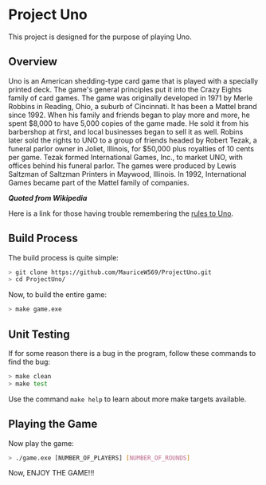# Project Uno

This project is designed for the purpose of playing Uno.


## Overview

Uno is an American shedding-type card game that is played with a specially printed deck. The game's general principles put it into the Crazy Eights family of card games. The game was originally developed in 1971 by Merle Robbins in Reading, Ohio, a suburb of Cincinnati. It has been a Mattel brand since 1992. When his family and friends began to play more and more, he spent $8,000 to have 5,000 copies of the game made. He sold it from his barbershop at first, and local businesses began to sell it as well. Robins later sold the rights to UNO to a group of friends headed by Robert Tezak, a funeral parlor owner in Joliet, Illinois, for $50,000 plus royalties of 10 cents per game. Tezak formed International Games, Inc., to market UNO, with offices behind his funeral parlor. The games were produced by Lewis Saltzman of Saltzman Printers in Maywood, Illinois. In 1992, International Games became part of the Mattel family of companies.
 
_**Quoted from Wikipedia**_

Here is a link for those having trouble remembering the [rules to Uno](https://www.unorules.com/).


## Build Process

The build process is quite simple:

```bash
> git clone https://github.com/MauriceW569/ProjectUno.git
> cd ProjectUno/
```

Now, to build the entire game:

```bash
> make game.exe
```

## Unit Testing

If for some reason there is a bug in the program, follow these commands to find the bug:

```bash
> make clean
> make test
```

Use the command `make help` to learn about more make targets available.

## Playing the Game

Now play the game:

```bash
> ./game.exe [NUMBER_OF_PLAYERS] [NUMBER_OF_ROUNDS]
```

Now, ENJOY THE GAME!!!